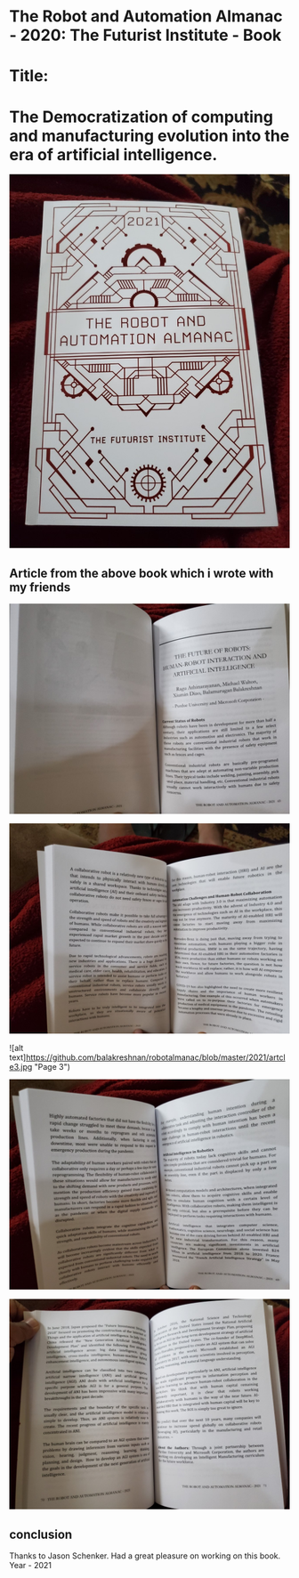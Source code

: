 # The Robot and Automation Almanac - 2020: The Futurist Institute - Book

# Title:

# The Democratization of computing and manufacturing evolution into the era of artificial intelligence.

![alt text](https://github.com/balakreshnan/robotalmanac/blob/master/2021/cover1.jpg "Book Cover")

## Article from the above book which i wrote with my friends

![alt text](https://github.com/balakreshnan/robotalmanac/blob/master/2021/artcle1.jpg "Page 1")

![alt text](https://github.com/balakreshnan/robotalmanac/blob/master/2021/artcle2.jpg "Page 2")

![alt text]https://github.com/balakreshnan/robotalmanac/blob/master/2021/artcle3.jpg "Page 3")

![alt text](https://github.com/balakreshnan/robotalmanac/blob/master/2021/artcle4.jpg "Page 4")

![alt text](https://github.com/balakreshnan/robotalmanac/blob/master/2021/artcle5.jpg "Page 4")

## conclusion

Thanks to Jason Schenker. Had a great pleasure on working on this book.
Year - 2021
